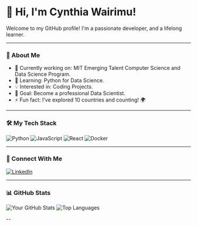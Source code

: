 # 👋 Hi, I'm Cynthia Wairimu!

Welcome to my GitHub profile! I'm a passionate developer, and a lifelong learner. 

---

### 🌟 About Me
- 🔭 Currently working on: MIT Emerging Talent Computer Science and Data Science Program.
- 🌱 Learning: Python for Data Science.
- 💡 Interested in: Coding Projects.
- 🎯 Goal: Become a professional Data Scientist.
- ⚡ Fun fact: I’ve explored 10 countries and counting! 🌍

---

### 🛠️ My Tech Stack
![Python](https://img.shields.io/badge/Python-3670A0?style=for-the-badge&logo=python&logoColor=ffdd54)
![JavaScript](https://img.shields.io/badge/JavaScript-323330?style=for-the-badge&logo=javascript&logoColor=F7DF1E)
![React](https://img.shields.io/badge/React-20232A?style=for-the-badge&logo=react&logoColor=61DAFB)
![Docker](https://img.shields.io/badge/Docker-2496ED?style=for-the-badge&logo=docker&logoColor=white)

---

### 🔗 Connect With Me
[![LinkedIn](https://img.shields.io/badge/LinkedIn-%230077B5.svg?&style=for-the-badge&logo=linkedin&logoColor=white)](https://www.linkedin.com/in/cynthiawairimu/) 


---

### 📊 GitHub Stats
![Your GitHub Stats](https://github-readme-stats.vercel.app/api?username=yourusername&show_icons=true&theme=radical)
![Top Languages](https://github-readme-stats.vercel.app/api/top-langs/?username=yourusername&layout=compact&theme=radical)

--